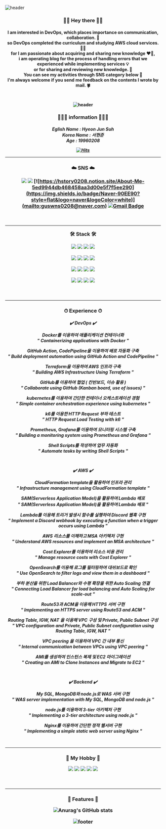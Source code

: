 ![header](https://capsule-render.vercel.app/api?type=waving&color=20:91BFA2,160:D5FFA2&height=130&section=header&text=H's%20GitHub%20Profile&fontSize=47&reversal=true&section=footer&animation=twinkling&fontColor=F8F8FF&fontAlign=75&fontAlignY=40)

<h3 align="center">
🙌🏻 Hey there 🙌🏻 <br>
<p align="center">

<h4 align="center">
I am interested in DevOps, which places importance on communication, collaboration. 👥<br> 
so DevOps completed the curriculum and studying AWS cloud services. ✍🏻<br>
for I am passionate about acquiring and sharing new knowledge ❤️‍🔥, <br>
i am operating blog for the process of handling errors that we experienced while implementing services 💡<br>
or for sharing and reviewing new knowledge. 🤝<br>
 You can see my activities through SNS category below 🌻<br>
 I'm always welcome if you send me feedback on the contents I wrote by mail. 🍀
<p align="center">

<br>

![header](https://capsule-render.vercel.app/api?type=slice&color=1:D5FFA2,150:91BFA2&height=120&section=header&text=About%20Me&fontSize=50&reversal=&section=footer&animation=twinkling&fontColor=F8F8FF&fontAlign=84&fontAlignY=48)

<h3 align="center">

🙋🏻‍♂️ information 🙋🏻‍♂️
<p align="center">

<h5 align="center">

Eglish Name : Hyeon Jun Suh<br>
Korea Name : 서현준<br>
Age : 19960208<br>

[![Hits](https://hits.seeyoufarm.com/api/count/incr/badge.svg?url=https%3A%2F%2Fgithub.com%2FSuhHyeonjun&count_bg=%2367CB7D&title_bg=%23544B49&icon=&icon_color=%23FFE2E2&title=%EB%B0%A9%EB%AC%B8%EC%9E%90&edge_flat=false)](https://hits.seeyoufarm.com) <br>

<p align="center">

***

<h3 align="center">

:cloud: SNS :cloud: <br>



 <a href="https://hstory0208.notion.site/About-Me-5ed9944db468458aa3d00e5f7f5ee290"><img src="https://img.shields.io/badge/Notion-white.svg?logo=notion&logoColor=black&style=flat&link=https://hstory0208.notion.site/About-Me-5ed9944db468458aa3d00e5f7f5ee290"/></a>
 <a href="https://www.instagram.com/hye0__n/"><img src="https://img.shields.io/badge/instagram-F1C2FF.svg?logo=instagram&logoColor=pupple&style=flat&link=https://www.instagram.com/hye0__n/"/></a>
 [![https://hstory0208.notion.site/About-Me-5ed9944db468458aa3d00e5f7f5ee290](https://img.shields.io/badge/Naver-90EE90?style=flat&logo=naver&logoColor=white)](mailto:guswns0208@naver.com)
 [![Gmail Badge](https://img.shields.io/badge/Gmail-D14836?style=flat&logo=Gmail&logoColor=white)](mailto:dmsgktn0208@gmail.com)
 <br>

<p align="center">


<br>

***

<p align="center">
🛠 Stack 🛠

![](https://img.shields.io/badge/mysql-4479A1?style=plastic&logo=mysql&logoColor=white)
![](https://img.shields.io/badge/Javascript-F7DF1E?logo=Javascript&logoColor=black&style=plastic)
![](https://img.shields.io/badge/AWS-E89608?logo=amazonaws&logoColor=090909&style=plastic)
![](https://img.shields.io/badge/docker-E0FFFF?logo=docker&logoColor=blue&style=plastic)

![](https://img.shields.io/badge/Github-white?logo=Github&logoColor=black&style=plastic)
![](https://img.shields.io/badge/git-F05032?style=plastic&logo=git&logoColor=black)
![](https://img.shields.io/badge/DevOps-00FA9A?logo=&logoColor=663399&style=plastic)
![](https://img.shields.io/badge/CI/CD-87CEFA?logo=&logoColor=663399&style=plastic)

![](https://img.shields.io/badge/Prometheus-FFE4E1?logo=Prometheus&logoColor=B22222&style=plastic)
![](https://img.shields.io/badge/Grafana-FFFFE0?logo=grafana&logoColor=FF6347&style=plastic)
![](https://img.shields.io/badge/Node.js-3B3E2E?logo=Node.js&logoColor=9AD94F&style=plastic)
![](https://img.shields.io/badge/Express-000000?logo=express&logoColor=white&style=plastic)

![](https://img.shields.io/badge/Linux-white?style=plastic&logo=linux&logoColor=black)
![](https://img.shields.io/badge/Terraform-BE9DCA?logo=terraform&logoColor=663399&style=plastic)
![](https://img.shields.io/badge/Kubernetes-00AFF0?logo=Kubernetes&logoColor=#326CE5&style=plastic)
![](https://img.shields.io/badge/bash_shell-00DD00?logo=bash&logoColor=14CC80&style=plastic)



<p align="center">
<br>

***

<h3 align="center">
⏱ Experience ⏱
<p align="center">

<h5 align="center">

 ✔️ **DevOps** ✔️

Docker를 이용하여 애플리케이션 컨테이너화<br>
" Containerizing applications with Docker "
  
GitHub Action, CodePipeline을 이용하여 배포 자동화 구축<br>
" Build deployment automation using GitHub Action and CodePipeline "
  
Terraform을 이용하여 AWS 인프라 구축<br>
" Building AWS Infrastructure Using Terraform "

GitHub를 이용하여 협업 ( 칸반보드, 이슈 활용 )<br>
" Collaborate using GitHub (Kanban board, use of issues) "

kubernetes를 이용하여 간단한 컨테이너 오케스트레이션 경험<br>
" Simple container orchestration experience using kubernetes "

k6를 이용한 HTTP Request 부하 테스트<br>
" HTTP Request Load Testing with k6 "

Prometheus, Grafana를 이용하여 모니터링 시스템 구축<br>
" Building a monitoring system using Prometheus and Grafana "

Shell Scripts를 작성하여 업무 자동화<br>
" Automate tasks by writing Shell Scripts "

<br>


✔️ **AWS** ✔️

CloudFormation template을 활용하여 인프라 관리<br>
" Infrastructure management using CloudFormation template "

SAM(Serverless Application Model)을 활용하여 Lambda 배포<br>
" SAM(Serverless Application Model)을 활용하여 Lambda 배포 "

Lambda를 이용해 트리거 발생시 함수를 실행하여 Discord 웹훅 구현<br>
" Implement a Discord webhook by executing a function when a trigger occurs using Lambda "

AWS 리소스를 이해하고 MSA 아키텍처 구현<br>
" Understand AWS resources and implement an MSA architecture "

Cost Explorer를 이용하여 리소스 비용 관리<br>
" Manage resource costs with Cost Explorer "

OpenSearch를 이용해 로그를 필터링하여 대쉬보드로 확인<br>
" Use OpenSearch to filter logs and view them in a dashboard "

부하 분산을 위한 Load Balancer와 수평 확장을 위한 Auto Scailng 연결<br>
" Connecting Load Balancer for load balancing and Auto Scaling for scale-out "

Route53과 ACM을 이용해 HTTPS 서버 구현<br>
" Implementing an HTTPS server using Route53 and ACM "


Routing Table, IGW, NAT 을 이용해 VPC 구성 및 Private, Public Subnet 구성<br>
" VPC configuration and Private, Public Subnet configuration using Routing Table, IGW, NAT "


VPC peering 을 이용하여 VPC 간 내부 통신<br>
" Internal communication between VPCs using VPC peering "


AMI를 생성하여 인스턴스 복제 및 EC2 마이그레이션<br>
" Creating an AMI to Clone Instances and Migrate to EC2 "

<br>


✔️ **Backend** ✔️

My SQL, MongoDB와 node.js로  WAS 서버 구현<br>
" WAS server implementation with My SQL, MongoDB and node.js "

node.js를 이용하여 3-tier 아키텍처 구현<br>
" Implementing a 3-tier architecture using node.js "


Nginx를 이용하여 간단한 정적 웹서버 구현<br>
" Implementing a simple static web server using Nginx "

<p align="center">

<br>

***

<h3 align="center">

 🎈 My Hobby 🎈 <br>
 
 
![](https://img.shields.io/badge/Camping-F7FEFD?logo=&logoColor=FF6347&style=flat)
![](https://img.shields.io/badge/Travel-F7FEFD?logo=&logoColor=FF6347&style=flat)
![](https://img.shields.io/badge/Game-F7FEFD?logo&logoColor=FF6347&style=flat)
![](https://img.shields.io/badge/Drama-F7FEFD?logo=&logoColor=FF6347&style=flat)
![](https://img.shields.io/badge/Shopping-F7FEFD?logo=&logoColor=FF6347&style=flat)

<p align="center">
<br>

***

<h3 align="center">

🍏 Features 🍏

![Anurag's GitHub stats](https://github-readme-stats.vercel.app/api?username=SuhHyeonjun&show_icons=true&theme=dark)


<p align="center">

[//]: # (These are reference links used in the body of this note and get stripped out when the markdown processor does its job. There is no need to format nicely because it shouldn't be seen. Thanks SO - http://stackoverflow.com/questions/4823468/store-comments-in-markdown-syntax)

   [dill]: <https://github.com/joemccann/dillinger>
   [git-repo-url]: <https://github.com/joemccann/dillinger.git>
   [john gruber]: <http://daringfireball.net>
   [df1]: <http://daringfireball.net/projects/markdown/>
   [markdown-it]: <https://github.com/markdown-it/markdown-it>
   [Ace Editor]: <http://ace.ajax.org>
   [node.js]: <http://nodejs.org>
   [Twitter Bootstrap]: <http://twitter.github.com/bootstrap/>
   [jQuery]: <http://jquery.com>
   [@tjholowaychuk]: <http://twitter.com/tjholowaychuk>
   [express]: <http://expressjs.com>
   [AngularJS]: <http://angularjs.org>
   [Gulp]: <http://gulpjs.com>

   [PlDb]: <https://github.com/joemccann/dillinger/tree/master/plugins/dropbox/README.md>
   [PlGh]: <https://github.com/joemccann/dillinger/tree/master/plugins/github/README.md>
   [PlGd]: <https://github.com/joemccann/dillinger/tree/master/plugins/googledrive/README.md>
   [PlOd]: <https://github.com/joemccann/dillinger/tree/master/plugins/onedrive/README.md>
   [PlMe]: <https://github.com/joemccann/dillinger/tree/master/plugins/medium/README.md>
   [PlGa]: <https://github.com/RahulHP/dillinger/blob/master/plugins/googleanalytics/README.md>
   
   
   ![footer](https://capsule-render.vercel.app/api?type=slice&color=1:C9F9EE,150:ECFFFC&height=120&section=footer)
